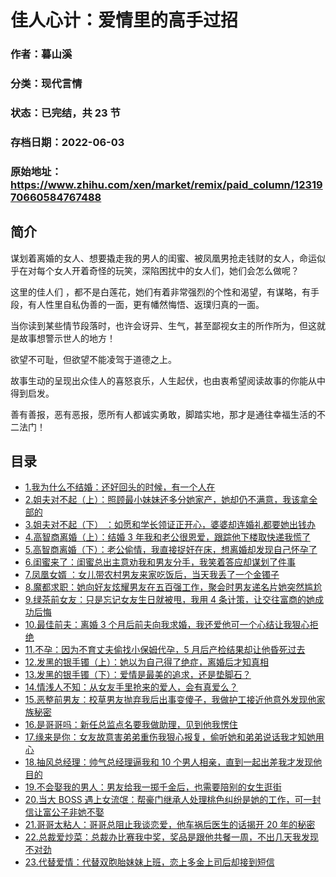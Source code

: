 # 佳人心计：爱情里的高手过招

### 作者：暮山溪

### 分类：现代言情

### 状态：已完结，共 23 节

### 存档日期：2022-06-03

### 原始地址：https://www.zhihu.com/xen/market/remix/paid_column/1231970660584767488


## 简介
谋划着离婚的女人、想要撬走我的男人的闺蜜、被凤凰男抢走钱财的女人，命运似乎在对每个女人开着奇怪的玩笑，深陷困扰中的女人们，她们会怎么做呢？


这里的佳人们 ，都不是白莲花，她们有着非常强烈的个性和渴望，有谋略，有手段，有人性里自私伪善的一面，更有幡然悔悟、返璞归真的一面。


当你读到某些情节段落时，也许会讶异、生气，甚至鄙视女主的所作所为，但这就是故事想警示世人的地方！


欲望不可耻，但欲望不能凌驾于道德之上。


故事生动的呈现出众佳人的喜怒哀乐，人生起伏，也由衷希望阅读故事的你能从中得到启发。


善有善报，恶有恶报，愿所有人都诚实勇敢，脚踏实地，那才是通往幸福生活的不二法门！




## 目录
- [1.我为什么不结婚：还好回头的时候，有一个人在](1.我为什么不结婚：还好回头的时候，有一个人在.md)<!-- 2020-08-18 09:56 -->
- [2.姐夫对不起（上）：照顾最小妹妹还多分她家产，她却仍不满意，我该拿全部的](2.姐夫对不起（上）：照顾最小妹妹还多分她家产，她却仍不满意，我该拿全部的.md)<!-- 2020-06-11 11:59 -->
- [3.姐夫对不起（下） ：如愿和学长领证正开心，婆婆却连婚礼都要她出钱办](3.姐夫对不起（下）%20：如愿和学长领证正开心，婆婆却连婚礼都要她出钱办.md)<!-- 2020-04-17 10:42 -->
- [4.高智商离婚（上）：结婚 3 年我和老公很恩爱，跟踪他下楼取快递我慌了](4.高智商离婚（上）：结婚%203%20年我和老公很恩爱，跟踪他下楼取快递我慌了.md)<!-- 2020-04-26 09:55 -->
- [5.高智商离婚（下）：老公偷情，我直接捉奸在床，想离婚却发现自己怀孕了](5.高智商离婚（下）：老公偷情，我直接捉奸在床，想离婚却发现自己怀孕了.md)<!-- 2020-04-26 09:57 -->
- [6.闺蜜来了：闺蜜总出主意劝我和男友分手，我笑着答应却谋划了件事](6.闺蜜来了：闺蜜总出主意劝我和男友分手，我笑着答应却谋划了件事.md)<!-- 2020-04-10 08:50 -->
- [7.凤凰女婿 ：女儿带农村男友来家吃饭后，当天我丢了一个金镯子](7.凤凰女婿%20：女儿带农村男友来家吃饭后，当天我丢了一个金镯子.md)<!-- 2020-05-19 11:22 -->
- [8.魔都求职：她向好友炫耀男友在五百强工作，聚会时男友递名片她突然尴尬](8.魔都求职：她向好友炫耀男友在五百强工作，聚会时男友递名片她突然尴尬.md)<!-- 2020-04-24 06:57 -->
- [9.绿茶前女友：只是忘记女友生日就被甩，我用 4 条计策，让交往富商的她成功后悔](9.绿茶前女友：只是忘记女友生日就被甩，我用%204%20条计策，让交往富商的她成功后悔.md)<!-- 2020-04-24 06:58 -->
- [10.最佳前夫：离婚 3 个月后前夫向我求婚，我还爱他可一个心结让我狠心拒绝](10.最佳前夫：离婚%203%20个月后前夫向我求婚，我还爱他可一个心结让我狠心拒绝.md)<!-- 2020-04-27 04:45 -->
- [11.不孕：因为不育丈夫偷找小保姆代孕，5 月后产检结果却让他昏死过去](11.不孕：因为不育丈夫偷找小保姆代孕，5%20月后产检结果却让他昏死过去.md)<!-- 2020-06-11 12:37 -->
- [12.发黑的银手镯（上）：她以为自己得了绝症，离婚后才知真相](12.发黑的银手镯（上）：她以为自己得了绝症，离婚后才知真相.md)<!-- 2020-05-12 06:56 -->
- [13.发黑的银手镯（下）：爱情是最美的追求，还是垫脚石？](13.发黑的银手镯（下）：爱情是最美的追求，还是垫脚石？.md)<!-- 2020-05-12 06:56 -->
- [14.情浅人不知：从女友手里抢来的爱人，会有真爱么？](14.情浅人不知：从女友手里抢来的爱人，会有真爱么？.md)<!-- 2020-08-31 07:05 -->
- [15.恶整前男友：校草男友抛弃我后出事变傻子，我做护工接近他意外发现他家族秘密](15.恶整前男友：校草男友抛弃我后出事变傻子，我做护工接近他意外发现他家族秘密.md)<!-- 2020-05-06 03:54 -->
- [16.是哥哥吗：新任总监点名要我做助理，见到他我愣住](16.是哥哥吗：新任总监点名要我做助理，见到他我愣住.md)<!-- 2020-05-06 04:18 -->
- [17.缘来是你：女友故意害弟弟重伤我狠心报复，偷听她和弟弟说话我才知她用心](17.缘来是你：女友故意害弟弟重伤我狠心报复，偷听她和弟弟说话我才知她用心.md)<!-- 2020-05-06 04:40 -->
- [18.抽风总经理：帅气总经理逼我和 10 个男人相亲，直到一起出差我才发现他目的](18.抽风总经理：帅气总经理逼我和%2010%20个男人相亲，直到一起出差我才发现他目的.md)<!-- 2020-05-06 04:25 -->
- [19.不会娶我的男人：男友给我一掷千金后，也需要陪别的女生逛街](19.不会娶我的男人：男友给我一掷千金后，也需要陪别的女生逛街.md)<!-- 2020-05-06 03:05 -->
- [20.当大 BOSS 遇上女流氓：帮豪门继承人处理桃色纠纷是她的工作，可一封信让富公子非她不娶](20.当大%20BOSS%20遇上女流氓：帮豪门继承人处理桃色纠纷是她的工作，可一封信让富公子非她不娶.md)<!-- 2020-05-06 04:32 -->
- [21.哥哥太粘人：哥哥总阻止我谈恋爱，他车祸后医生的话揭开 20 年的秘密](21.哥哥太粘人：哥哥总阻止我谈恋爱，他车祸后医生的话揭开%2020%20年的秘密.md)<!-- 2020-05-06 04:34 -->
- [22.总裁爱炒菜：总裁办比赛我中奖，奖品是跟他共餐一周，不出几天我发现不对劲](22.总裁爱炒菜：总裁办比赛我中奖，奖品是跟他共餐一周，不出几天我发现不对劲.md)<!-- 2020-05-06 04:39 -->
- [23.代替爱情：代替双胞胎妹妹上班，恋上多金上司后却接到短信](23.代替爱情：代替双胞胎妹妹上班，恋上多金上司后却接到短信.md)<!-- 2020-05-06 03:11 -->